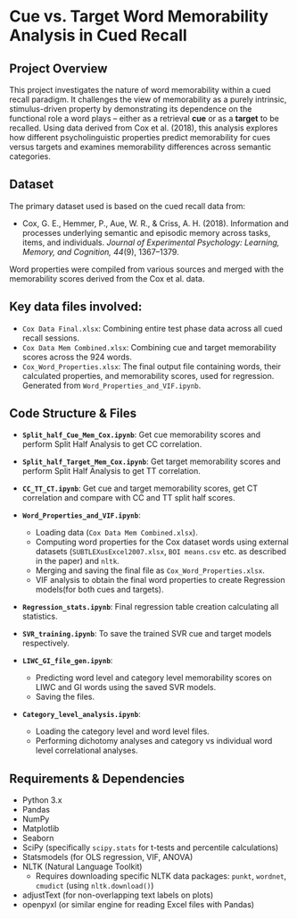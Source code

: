 # Cue vs. Target Word Memorability Analysis in Cued Recall

## Project Overview

This project investigates the nature of word memorability within a cued recall paradigm. It challenges the view of memorability as a purely intrinsic, stimulus-driven property by demonstrating its dependence on the functional role a word plays – either as a retrieval **cue** or as a **target** to be recalled. Using data derived from Cox et al. (2018), this analysis explores how different psycholinguistic properties predict memorability for cues versus targets and examines memorability differences across semantic categories.



## Dataset

The primary dataset used is based on the cued recall data from:
*   Cox, G. E., Hemmer, P., Aue, W. R., & Criss, A. H. (2018). Information and processes underlying semantic and episodic memory across tasks, items, and individuals. *Journal of Experimental Psychology: Learning, Memory, and Cognition, 44*(9), 1367–1379.

Word properties were compiled from various sources and merged with the memorability scores derived from the Cox et al. data. 

## Key data files involved:
*   `Cox Data Final.xlsx`: Combining entire test phase data across all cued recall sessions.
*   `Cox Data Mem Combined.xlsx`: Combining cue and target memorability scores across the 924 words.
*   `Cox_Word_Properties.xlsx`: The final output file containing words, their calculated properties, and memorability scores, used for regression. Generated from `Word_Properties_and_VIF.ipynb`.


## Code Structure & Files

*   **`Split_half_Cue_Mem_Cox.ipynb`**: Get cue memorability scores and perform Split Half Analysis to get CC correlation.
*   **`Split_half_Target_Mem_Cox.ipynb`**: Get target memorability scores and perform Split Half Analysis to get TT correlation.
*   **`CC_TT_CT.ipynb`**: Get cue and target memorability scores, get CT correlation and compare with CC and TT split half scores.


*   **`Word_Properties_and_VIF.ipynb`**:
    *   Loading data (`Cox Data Mem Combined.xlsx`).
    *   Computing word properties for the Cox dataset words using external datasets (`SUBTLEXusExcel2007.xlsx`, `BOI means.csv` etc. as described in the paper) and `nltk`.
    *   Merging and saving the final file as `Cox_Word_Properties.xlsx`.
    *   VIF analysis to obtain the final word properties to create Regression models(for both cues and targets).
*   **`Regression_stats.ipynb`**: Final regression table creation calculating all statistics. 


*   **`SVR_training.ipynb`**: To save the trained SVR cue and target models respectively.
*   **`LIWC_GI_file_gen.ipynb`**: 
    * Predicting word level and category level memorability scores on LIWC and GI words using the saved SVR models.
    * Saving the files.
*   **`Category_level_analysis.ipynb`**:
    * Loading the category level and word level files.
    * Performing dichotomy analyses and category vs individual word level correlational analyses.

  

## Requirements & Dependencies

*   Python 3.x
*   Pandas
*   NumPy
*   Matplotlib
*   Seaborn
*   SciPy (specifically `scipy.stats` for t-tests and percentile calculations)
*   Statsmodels (for OLS regression, VIF, ANOVA)
*   NLTK (Natural Language Toolkit)
    *   Requires downloading specific NLTK data packages: `punkt`, `wordnet`, `cmudict` (using `nltk.download()`)
*   adjustText (for non-overlapping text labels on plots)
*   openpyxl (or similar engine for reading Excel files with Pandas)
